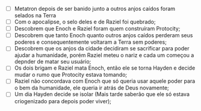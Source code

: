 - [ ] Metatron depois de ser banido junto a outros anjos caídos foram selados na Terra
- [ ] Com o apocalipse, o selo deles e de Raziel foi quebrado;
- [ ] Descobrem que Enoch e Raziel foram quem construíram Protocity;
- [ ] Descobrem que tanto Enoch quanto outros anjos caídos perderam seus poderes e consequentemente voltaram a Terra sem poderes;
- [ ] Descobrem que os anjos da cidade decidiram se sacrificar para poder ajudar a humanidade, porém Raziel meteu o nariz e cada um começou a depnder de matar seu usuário;
- [ ] Os dois brigam e Raziel mata Enoch, então ele se torna Hayden e decide mudar o rumo que Protocity estava tomando;
- [ ] Raziel não concordava com Enoch que só queria usar aquele poder para o bem da humanidade, ele queria ir atrás de Deus novamente;
- [ ] Um dia Hayden decide se isolar (Mais tarde saberão que ele só estava criogenizado para depois poder viver);